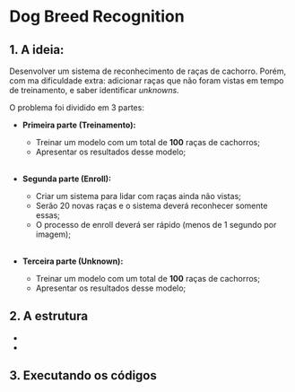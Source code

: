 # Dog Breed Recognition

## 1. A ideia:

Desenvolver um sistema de reconhecimento de raças de cachorro. Porém, com ma dificuldade extra: adicionar raças que não foram vistas em tempo de treinamento, e saber identificar *unknowns.*

O problema foi dividido em 3 partes:
- **Primeira parte (Treinamento):**
    - Treinar um modelo com um total de **100** raças de cachorros;
    - Apresentar os resultados desse modelo; <br><br>

- **Segunda parte (Enroll):**
    - Criar um sistema para lidar com raças ainda não vistas;
    - Serão 20 novas raças e o sistema deverá reconhecer somente essas;
    - O processo de enroll deverá ser rápido (menos de 1 segundo por imagem); <br><br>

- **Terceira parte (Unknown):**
    - Treinar um modelo com um total de **100** raças de cachorros;
    - Apresentar os resultados desse modelo; 


## 2. A estrutura
- 
-

## 3. Executando os códigos